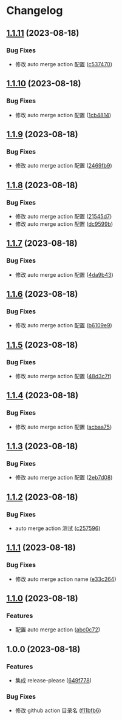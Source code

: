 # Changelog

## [1.1.11](https://github.com/lwsgh/release-please-example/compare/v1.1.10...v1.1.11) (2023-08-18)


### Bug Fixes

* 修改 auto merge action 配置 ([c537470](https://github.com/lwsgh/release-please-example/commit/c5374704c7d3126247e364d13e53e4b8d15d03c8))

## [1.1.10](https://github.com/lwsgh/release-please-example/compare/v1.1.9...v1.1.10) (2023-08-18)


### Bug Fixes

* 修改 auto merge action 配置 ([1cb4814](https://github.com/lwsgh/release-please-example/commit/1cb48142a0bed7fcd062c89173216c19c94fb8d0))

## [1.1.9](https://github.com/lwsgh/release-please-example/compare/v1.1.8...v1.1.9) (2023-08-18)


### Bug Fixes

* 修改 auto merge action 配置 ([2469fb9](https://github.com/lwsgh/release-please-example/commit/2469fb94ce5c127ae67b86c9e95c1694ba0f4ae0))

## [1.1.8](https://github.com/lwsgh/release-please-example/compare/v1.1.7...v1.1.8) (2023-08-18)


### Bug Fixes

* 修改 auto merge action 配置 ([21545d7](https://github.com/lwsgh/release-please-example/commit/21545d7240012f8dcf3a8288ff150a24527398ba))
* 修改 auto merge action 配置 ([dc9599b](https://github.com/lwsgh/release-please-example/commit/dc9599bfd96a344f2c95b86652d568615178b472))

## [1.1.7](https://github.com/lwsgh/release-please-example/compare/v1.1.6...v1.1.7) (2023-08-18)


### Bug Fixes

* 修改 auto merge action 配置 ([4da9b43](https://github.com/lwsgh/release-please-example/commit/4da9b4309b7aa4fd64901c3c09e1d156c833e2af))

## [1.1.6](https://github.com/lwsgh/release-please-example/compare/v1.1.5...v1.1.6) (2023-08-18)


### Bug Fixes

* 修改 auto merge action 配置 ([b6109e9](https://github.com/lwsgh/release-please-example/commit/b6109e9e431eccf96844b9cae231b99ca74222cf))

## [1.1.5](https://github.com/lwsgh/release-please-example/compare/v1.1.4...v1.1.5) (2023-08-18)


### Bug Fixes

* 修改 auto merge action 配置 ([48d3c7f](https://github.com/lwsgh/release-please-example/commit/48d3c7f953b6ade0447f2c1c6cfe455060c16f38))

## [1.1.4](https://github.com/lwsgh/release-please-example/compare/v1.1.3...v1.1.4) (2023-08-18)


### Bug Fixes

* 修改 auto merge action 配置 ([acbaa75](https://github.com/lwsgh/release-please-example/commit/acbaa75dc4c0c7b6688fa71f4e46b1d0ad3937aa))

## [1.1.3](https://github.com/lwsgh/release-please-example/compare/v1.1.2...v1.1.3) (2023-08-18)


### Bug Fixes

* 修改 auto merge action 配置 ([2eb7d08](https://github.com/lwsgh/release-please-example/commit/2eb7d08217d0ca9d47ea5d2404d4e1ed80b5c584))

## [1.1.2](https://github.com/lwsgh/release-please-example/compare/v1.1.1...v1.1.2) (2023-08-18)


### Bug Fixes

* auto merge action 测试 ([c257596](https://github.com/lwsgh/release-please-example/commit/c2575962d439b1c37be95ba8662327d236f5d82d))

## [1.1.1](https://github.com/lwsgh/release-please-example/compare/v1.1.0...v1.1.1) (2023-08-18)


### Bug Fixes

* 修改 auto merge action name ([e33c264](https://github.com/lwsgh/release-please-example/commit/e33c264c6a06305719f40503a67ac640a4bdcfeb))

## [1.1.0](https://github.com/lwsgh/release-please-example/compare/v1.0.0...v1.1.0) (2023-08-18)


### Features

* 配置 auto merge action ([abc0c72](https://github.com/lwsgh/release-please-example/commit/abc0c72fbd404bcffae274fea91e9721ed9d34d0))

## 1.0.0 (2023-08-18)


### Features

* 集成 release-please ([649f778](https://github.com/lwsgh/release-please-example/commit/649f7789b9eeb99be66949d82487356ff7e7e562))


### Bug Fixes

* 修改 github action 目录名 ([f11bfb6](https://github.com/lwsgh/release-please-example/commit/f11bfb6a737d78d0389c2beee6fbb4567fc894f8))
